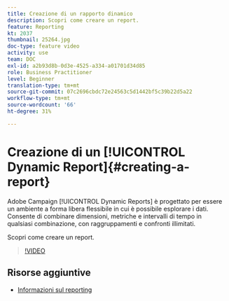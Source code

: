 ```yaml
---
title: Creazione di un rapporto dinamico
description: Scopri come creare un report.
feature: Reporting
kt: 2037
thumbnail: 25264.jpg
doc-type: feature video
activity: use
team: DOC
exl-id: a2b93d8b-0d3e-4525-a334-a01701d34d85
role: Business Practitioner
level: Beginner
translation-type: tm+mt
source-git-commit: 07c2696cbdc72e24563c5d1442bf5c39b22d5a22
workflow-type: tm+mt
source-wordcount: '66'
ht-degree: 31%

---
```


# Creazione di un [!UICONTROL Dynamic Report]{#creating-a-report}

Adobe Campaign [!UICONTROL Dynamic Reports] è progettato per essere un ambiente a forma libera flessibile in cui è possibile esplorare i dati. Consente di combinare dimensioni, metriche e intervalli di tempo in qualsiasi combinazione, con raggruppamenti e confronti illimitati.

Scopri come creare un report.

>[!VIDEO](https://video.tv.adobe.com/v/25264/?quality=12)

## Risorse aggiuntive

* [Informazioni sul reporting](https://docs.adobe.com/content/help/en/campaign-standard/using/reporting/about-reporting/about-dynamic-reports.html)
